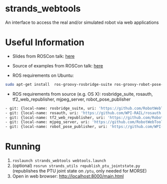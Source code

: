 strands_webtools
================

An interface to access the real and/or simulated robot via web applications


# Useful Information

 * Slides from ROSCon talk: [here](https://speakerdeck.com/baalexander/introduction-to-robot-web-tools)

 * Source of examples from ROSCon talk: [here](https://github.com/baalexander/roscon2013-examples)

 * ROS requirements on Ubuntu: 
```bash
sudo apt-get install ￼ros-groovy-rosbridge-suite ros-groovy-robot-pose-publisher ros-groovy-tf2-web-republisher ros-groovy-mjpeg-server
```

 * ROS requirements from source (e.g. OS X): rosbridge_suite, rosauth, tf2_web_republisher, mjpeg_server, robot_pose_publisher

```bash
- git: {local-name: rosbridge_suite, uri: 'https://github.com/RobotWebTools/rosbridge_suite.git'}
- git: {local-name: rosauth, uri: 'https://github.com/WPI-RAIL/rosauth.git'}
- git: {local-name: tf2_web_republisher, uri: 'https://github.com/RobotWebTools/tf2_web_republisher.git'}
- git: {local-name: mjpeg_server, uri: 'https://github.com/RobotWebTools/mjpeg_server.git'}
- git: {local-name: robot_pose_publisher, uri: 'https://github.com/WPI-RAIL/robot_pose_publisher.git'}
```

# Running
1. `roslaunch strands_webtools webtools.launch`
2. (optional) `rosrun strands_utils republish_ptu_jointstate.py` (republishes the PTU joint state on `/ptu`, only needed for MORSE)
3. Open in web browser: [http://localhost:8000/main.html](http://localhost:8000/main.html)
